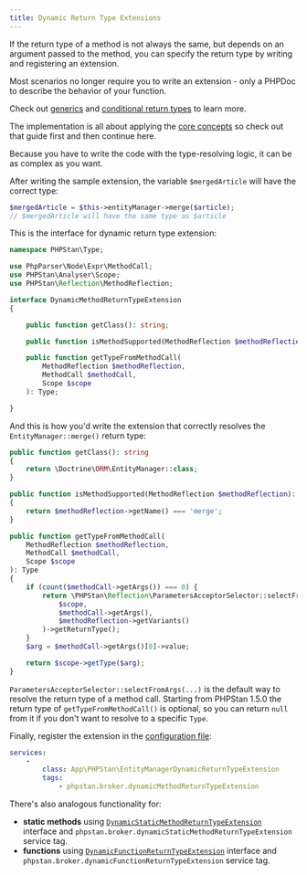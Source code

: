 ```yaml
---
title: Dynamic Return Type Extensions
---
```


If the return type of a method is not always the same, but depends on an argument passed to the method, you can specify the return type by writing and registering an extension.

<div class="bg-blue-100 border-l-4 border-blue-500 text-blue-700 p-4 mb-4" role="alert">

Most scenarios no longer require you to write an extension - only a PHPDoc to describe the behavior of your function.

Check out [generics](/blog/generics-in-php-using-phpdocs) and [conditional return types](/phpdoc-types#conditional-return-types) to learn more.

</div>

The implementation is all about applying the [core concepts](/developing-extensions/core-concepts) so check out that guide first and then continue here.

<!-- TODO link generics -->
<!-- TODO different example - ParameterBag -->

Because you have to write the code with the type-resolving logic, it can be as complex as you want.

After writing the sample extension, the variable `$mergedArticle` will have the correct type:

```php
$mergedArticle = $this->entityManager->merge($article);
// $mergedArticle will have the same type as $article
```

This is the interface for dynamic return type extension:

```php
namespace PHPStan\Type;

use PhpParser\Node\Expr\MethodCall;
use PHPStan\Analyser\Scope;
use PHPStan\Reflection\MethodReflection;

interface DynamicMethodReturnTypeExtension
{

	public function getClass(): string;

	public function isMethodSupported(MethodReflection $methodReflection): bool;

	public function getTypeFromMethodCall(
		MethodReflection $methodReflection,
		MethodCall $methodCall,
		Scope $scope
	): Type;

}
```

And this is how you'd write the extension that correctly resolves the `EntityManager::merge()` return type:

```php
public function getClass(): string
{
	return \Doctrine\ORM\EntityManager::class;
}

public function isMethodSupported(MethodReflection $methodReflection): bool
{
	return $methodReflection->getName() === 'merge';
}

public function getTypeFromMethodCall(
	MethodReflection $methodReflection,
	MethodCall $methodCall,
	Scope $scope
): Type
{
	if (count($methodCall->getArgs()) === 0) {
		return \PHPStan\Reflection\ParametersAcceptorSelector::selectFromArgs(
			$scope,
			$methodCall->getArgs(),
			$methodReflection->getVariants()
		)->getReturnType();
	}
	$arg = $methodCall->getArgs()[0]->value;

	return $scope->getType($arg);
}
```

`ParametersAcceptorSelector::selectFromArgs(...)` is the default way to resolve the return type of a method call. Starting from PHPStan 1.5.0 the return type of `getTypeFromMethodCall()` is optional, so you can return `null` from it if you don't want to resolve to a specific `Type`.

Finally, register the extension in the [configuration file](/config-reference):

```yaml
services:
	-
		class: App\PHPStan\EntityManagerDynamicReturnTypeExtension
		tags:
			- phpstan.broker.dynamicMethodReturnTypeExtension
```

There's also analogous functionality for:

* **static methods** using [`DynamicStaticMethodReturnTypeExtension`](https://github.com/phpstan/phpstan-src/blob/master/src/Type/DynamicStaticMethodReturnTypeExtension.php) interface and `phpstan.broker.dynamicStaticMethodReturnTypeExtension` service tag.
* **functions** using [`DynamicFunctionReturnTypeExtension`](https://github.com/phpstan/phpstan-src/blob/master/src/Type/DynamicFunctionReturnTypeExtension.php) interface and `phpstan.broker.dynamicFunctionReturnTypeExtension` service tag.
